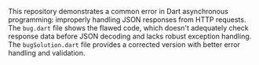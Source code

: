 This repository demonstrates a common error in Dart asynchronous programming:  improperly handling JSON responses from HTTP requests.  The `bug.dart` file shows the flawed code, which doesn't adequately check response data before JSON decoding and lacks robust exception handling.  The `bugSolution.dart` file provides a corrected version with better error handling and validation.